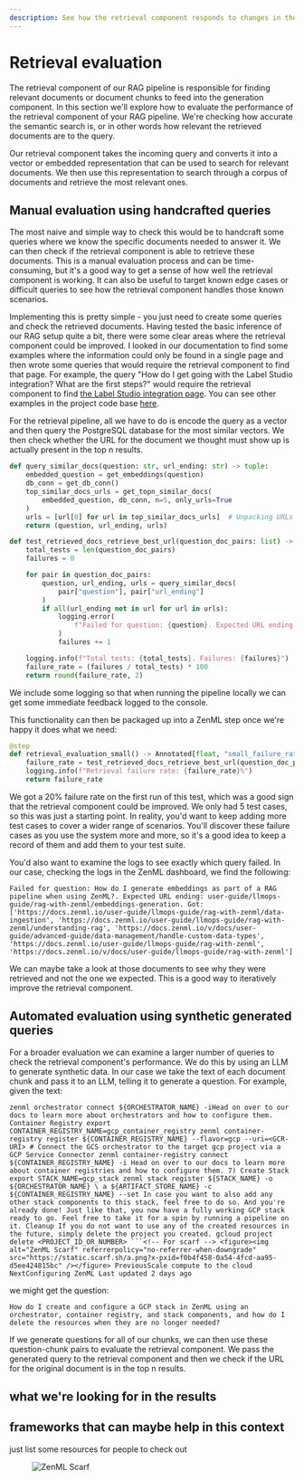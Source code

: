 ```yaml
---
description: See how the retrieval component responds to changes in the pipeline.
---
```


# Retrieval evaluation

The retrieval component of our RAG pipeline is responsible for finding relevant
documents or document chunks to feed into the generation component. In this
section we'll explore how to evaluate the performance of the retrieval component
of your RAG pipeline. We're checking how accurate the semantic search is, or in
other words how relevant the retrieved documents are to the query.

Our retrieval component takes the incoming query and converts it into a
vector or embedded representation that can be used to search for relevant
documents. We then use this representation to search through a corpus of
documents and retrieve the most relevant ones.

## Manual evaluation using handcrafted queries

The most naive and simple way to check this would be to handcraft some queries
where we know the specific documents needed to answer it. We can then check if
the retrieval component is able to retrieve these documents. This is a manual
evaluation process and can be time-consuming, but it's a good way to get a sense
of how well the retrieval component is working. It can also be useful to target
known edge cases or difficult queries to see how the retrieval component handles
those known scenarios.

Implementing this is pretty simple - you just need to create some queries and
check the retrieved documents. Having tested the basic inference of our RAG
setup quite a bit, there were some clear areas where the retrieval component
could be improved. I looked in our documentation to find some examples where the
information could only be found in a single page and then wrote some queries
that would require the retrieval component to find that page. For example, the
query "How do I get going with the Label Studio integration? What are the first
steps?" would require the retrieval component to find [the Label Studio
integration
page](https://docs.zenml.io/stacks-and-components/component-guide/annotators/label-studio).
You can see other examples in the project code base
[here](https://github.com/zenml-io/zenml-projects/blob/e59ada173c65f79d17025aa48b87fe593229bfe8/llm-complete-guide/steps/eval_retrieval.py#L33-L34).

For the retrieval pipeline, all we have to do is encode the query as a vector
and then query the PostgreSQL database for the most similar vectors. We then
check whether the URL for the document we thought must show up is actually
present in the top n results.

```python
def query_similar_docs(question: str, url_ending: str) -> tuple:
    embedded_question = get_embeddings(question)
    db_conn = get_db_conn()
    top_similar_docs_urls = get_topn_similar_docs(
        embedded_question, db_conn, n=5, only_urls=True
    )
    urls = [url[0] for url in top_similar_docs_urls]  # Unpacking URLs from tuples
    return (question, url_ending, urls)

def test_retrieved_docs_retrieve_best_url(question_doc_pairs: list) -> float:
    total_tests = len(question_doc_pairs)
    failures = 0

    for pair in question_doc_pairs:
        question, url_ending, urls = query_similar_docs(
            pair["question"], pair["url_ending"]
        )
        if all(url_ending not in url for url in urls):
            logging.error(
                f"Failed for question: {question}. Expected URL ending: {url_ending}. Got: {urls}"
            )
            failures += 1

    logging.info(f"Total tests: {total_tests}. Failures: {failures}")
    failure_rate = (failures / total_tests) * 100
    return round(failure_rate, 2)
```

We include some logging so that when running the pipeline locally we can get
some immediate feedback logged to the console.

This functionality can then be packaged up into a ZenML step once we're happy it
does what we need:

```python
@step
def retrieval_evaluation_small() -> Annotated[float, "small_failure_rate_retrieval"]:
    failure_rate = test_retrieved_docs_retrieve_best_url(question_doc_pairs)
    logging.info(f"Retrieval failure rate: {failure_rate}%")
    return failure_rate
```

We got a 20% failure rate on the first run of this test, which was a good sign
that the retrieval component could be improved. We only had 5 test cases, so
this was just a starting point. In reality, you'd want to keep adding more test
cases to cover a wider range of scenarios. You'll discover these failure cases
as you use the system more and more, so it's a good idea to keep a record of
them and add them to your test suite.

You'd also want to examine the logs to see exactly which query failed. In our
case, checking the logs in the ZenML dashboard, we find the following:

```shell
Failed for question: How do I generate embeddings as part of a RAG pipeline when using ZenML?. Expected URL ending: user-guide/llmops-guide/rag-with-zenml/embeddings-generation. Got: ['https://docs.zenml.io/user-guide/llmops-guide/rag-with-zenml/data-ingestion', 'https://docs.zenml.io/user-guide/llmops-guide/rag-with-zenml/understanding-rag', 'https://docs.zenml.io/v/docs/user-guide/advanced-guide/data-management/handle-custom-data-types', 'https://docs.zenml.io/user-guide/llmops-guide/rag-with-zenml', 'https://docs.zenml.io/v/docs/user-guide/llmops-guide/rag-with-zenml']
```

We can maybe take a look at those documents to see why they were retrieved and
not the one we expected. This is a good way to iteratively improve the retrieval
component.

## Automated evaluation using synthetic generated queries

For a broader evaluation we can examine a larger number of queries to check the
retrieval component's performance. We do this by using an LLM to generate
synthetic data. In our case we take the text of each document chunk and pass it
to an LLM, telling it to generate a question. For example, given the text:

```
zenml orchestrator connect ${ORCHESTRATOR_NAME} -iHead on over to our docs to learn more about orchestrators and how to configure them. Container Registry export CONTAINER_REGISTRY_NAME=gcp_container_registry zenml container-registry register ${CONTAINER_REGISTRY_NAME} --flavor=gcp --uri=<GCR-URI> # Connect the GCS orchestrator to the target gcp project via a GCP Service Connector zenml container-registry connect ${CONTAINER_REGISTRY_NAME} -i Head on over to our docs to learn more about container registries and how to configure them. 7) Create Stack export STACK_NAME=gcp_stack zenml stack register ${STACK_NAME} -o ${ORCHESTRATOR_NAME} \ a ${ARTIFACT_STORE_NAME} -c ${CONTAINER_REGISTRY_NAME} --set In case you want to also add any other stack components to this stack, feel free to do so. And you're already done! Just like that, you now have a fully working GCP stack ready to go. Feel free to take it for a spin by running a pipeline on it. Cleanup If you do not want to use any of the created resources in the future, simply delete the project you created. gcloud project delete <PROJECT_ID_OR_NUMBER> ```<!-- For scarf --> <figure><img alt="ZenML Scarf" referrerpolicy="no-referrer-when-downgrade" src="https://static.scarf.sh/a.png?x-pxid=f0b4f458-0a54-4fcd-aa95-d5ee424815bc" /></figure> PreviousScale compute to the cloud NextConfiguring ZenML Last updated 2 days ago
```

we might get the question:

```
How do I create and configure a GCP stack in ZenML using an orchestrator, container registry, and stack components, and how do I delete the resources when they are no longer needed?
```

If we generate questions for all of our chunks, we can then use these
question-chunk pairs to evaluate the retrieval component. We pass the generated
query to the retrieval component and then we check if the URL for the original
document is in the top n results.



## what we're looking for in the results

## frameworks that can maybe help in this context

just list some resources for people to check out

<figure><img src="https://static.scarf.sh/a.png?x-pxid=f0b4f458-0a54-4fcd-aa95-d5ee424815bc" alt="ZenML Scarf"><figcaption></figcaption></figure>
